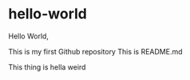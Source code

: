 # hello-world

Hello World,

This is my first Github repository
This is README.md


This thing is hella weird
